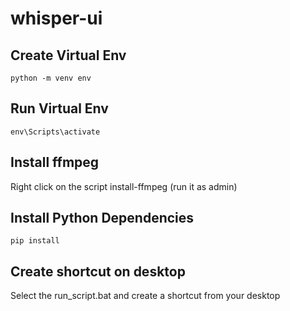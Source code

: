 # whisper-ui

## Create Virtual Env
```
python -m venv env
```

## Run Virtual Env
```
env\Scripts\activate
```

## Install ffmpeg
Right click on the script install-ffmpeg (run it as admin)

## Install Python Dependencies
```
pip install
```

## Create shortcut on desktop
Select the run_script.bat and create a shortcut from your desktop

